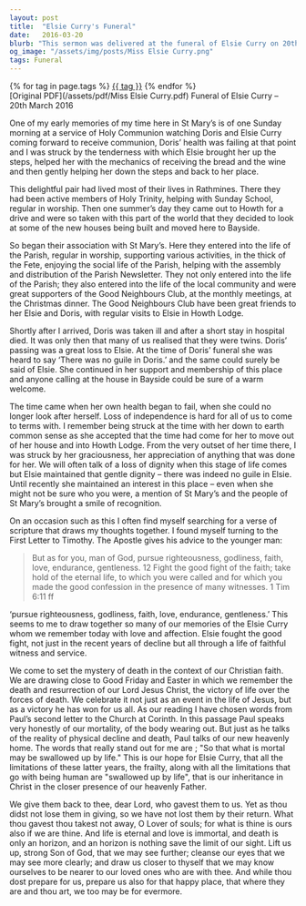 ```yaml
---
layout: post
title:  "Elsie Curry's Funeral"
date:   2016-03-20
blurb: "This sermon was delivered at the funeral of Elsie Curry on 20th March 2016. It recounts the life of Elsie and her twin sister Doris, their contribution to the community, and their unwavering faith. The sermon also reflects on the acceptance of mortality and the Christian belief in eternal life."
og_image: "/assets/img/posts/Miss Elsie Curry.png"
tags: Funeral
---    
```

<div class="tag-pills">
    {% for tag in page.tags %}
    <a href="{{ site.baseurl }}/tag/{{ tag | slugify }}" class="tag-pill">{{ tag }}</a>
    {% endfor %}
</div>
[Original PDF](/assets/pdf/Miss Elsie Curry.pdf)
Funeral of Elsie Curry – 20th March 2016

One of my early memories of my time here in St Mary’s is of one Sunday morning at a service of Holy Communion watching Doris and Elsie Curry coming forward to receive communion, Doris’ health was failing at that point and I was struck by the tenderness with which Elsie brought her up the steps, helped her with the mechanics of receiving the bread and the wine and then gently helping her down the steps and back to her place.

This delightful pair had lived most of their lives in Rathmines. There they had been active members of Holy Trinity, helping with Sunday School, regular in worship. Then one summer’s day they came out to Howth for a drive and were so taken with this part of the world that they decided to look at some of the new houses being built and moved here to Bayside.

So began their association with St Mary’s. Here they entered into the life of the Parish, regular in worship, supporting various activities, in the thick of the Fete, enjoying the social life of the Parish, helping with the assembly and distribution of the Parish Newsletter. They not only entered into the life of the Parish; they also entered into the life of the local community and were great supporters of the Good Neighbours Club, at the monthly meetings, at the Christmas dinner. The Good Neighbours Club have been great friends to her Elsie and Doris, with regular visits to Elsie in Howth Lodge.

Shortly after I arrived, Doris was taken ill and after a short stay in hospital died. It was only then that many of us realised that they were twins. Doris’ passing was a great loss to Elsie. At the time of Doris’ funeral she was heard to say ‘There was no guile in Doris.’ and the same could surely be said of Elsie. She continued in her support and membership of this place and anyone calling at the house in Bayside could be sure of a warm welcome.

The time came when her own health began to fail, when she could no longer look after herself. Loss of independence is hard for all of us to come to terms with. I remember being struck at the time with her down to earth common sense as she accepted that the time had come for her to move out of her house and into Howth Lodge. From the very outset of her time there, I was struck by her graciousness, her appreciation of anything that was done for her. We will often talk of a loss of dignity when this stage of life comes but Elsie maintained that gentle dignity – there was indeed no guile in Elsie. Until recently she maintained an interest in this place – even when she might not be sure who you were, a mention of St Mary’s and the people of St Mary’s brought a smile of recognition.

On an occasion such as this I often find myself searching for a verse of scripture that draws my thoughts together. I found myself turning to the First Letter to Timothy. The Apostle gives his advice to the younger man:

> But as for you, man of God, pursue righteousness, godliness, faith, love, endurance, gentleness. 12 Fight the good fight of the faith; take hold of the eternal life, to which you were called and for which you made the good confession in the presence of many witnesses. 1 Tim 6:11 ff

‘pursue righteousness, godliness, faith, love, endurance, gentleness.’ This seems to me to draw together so many of our memories of the Elsie Curry whom we remember today with love and affection. Elsie fought the good fight, not just in the recent years of decline but all through a life of faithful witness and service.

We come to set the mystery of death in the context of our Christian faith. We are drawing close to Good Friday and Easter in which we remember the death and resurrection of our Lord Jesus Christ, the victory of life over the forces of death. We celebrate it not just as an event in the life of Jesus, but as a victory he has won for us all. As our reading I have chosen words from Paul’s second letter to the Church at Corinth. In this passage Paul speaks very honestly of our mortality, of the body wearing out. But just as he talks of the reality of physical decline and death, Paul talks of our new heavenly home. The words that really stand out for me are ; "So that what is mortal may be swallowed up by life." This is our hope for Elsie Curry, that all the limitations of these latter years, the frailty, along with all the limitations that go with being human are "swallowed up by life", that is our inheritance in Christ in the closer presence of our heavenly Father.

We give them back to thee, dear Lord, who gavest them to us. Yet as thou didst not lose them in giving, so we have not lost them by their return. What thou gavest thou takest not away, O Lover of souls; for what is thine is ours also if we are thine. And life is eternal and love is immortal, and death is only an horizon, and an horizon is nothing save the limit of our sight. Lift us up, strong Son of God, that we may see further; cleanse our eyes that we may see more clearly; and draw us closer to thyself that we may know ourselves to be nearer to our loved ones who are with thee. And while thou dost prepare for us, prepare us also for that happy place, that where they are and thou art, we too may be for evermore.
